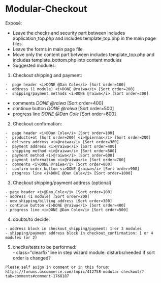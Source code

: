 # Modular-Checkout

Exposé:

- Leave the checks and security part between includes application_top.php and includes template_top.php in the main page files.
- Leave the forms in main page file
- Move only the content part between includes template_top.php and includes template_bottom.php into content modules
- Suggested modules:

1.   Checkout shipping and payment:

    -  page header <i>DONE @Dan Cole</i> [Sort order=100]
    -  address (1 module) <i>DONE @raiwa</i> [Sort order=200]
    -  shipping/payment methods <i>DONE @raiwa</i> [Sort order=300]
-  comments <i>DONE @raiwa</i> [Sort order=400]
-  continue button <i>DONE @raiwa</i> [Sort order=500]
-  progress line <i>DONE @Dan Cole</i>  [Sort order=600]

2.   Checkout confirmation:

    -  page header <i>@Dan Cole</i> [Sort order=100]
    -  products+ot [Sort order=200] <i>@piernas</i> [Sort order=200]
    -  delivery address <i>@raiwa</i> [Sort order=300]
    -  payment address <i>@raiwa</i> [Sort order=400]
    -  shipping method <i>@raiwa</i> [Sort order=500]
    -  payment method <i>@raiwa</i> [Sort order=600]
    -  payment information <i>@raiwa</i> [Sort order=700]
    -  comments <i>DONE @raiwa</i> [Sort order=800]
    -  confirm order button <i>DONE @raiwa</i> [Sort order=900]
    -  progress line <i>DONE @Dan Cole</i> [Sort order=1000]

3.   Checkout shipping/payment address (optional)

    - page header <i>@Dan Cole</i> [Sort order=100]
    - address (1 module) [Sort order=200]
    - new shipping/billing address [Sort order=300]
    - continue button <i>DONE @raiwa</i> [Sort order=400]	
    - progress line <i>DONE @Dan Cole</i> [Sort order=500]
    
    
4.   doubts/to decide:

    - address block in checkout_shipping/payment: 1 or 3 modules
    - shipping/payment address block in checkout_confirmation: 1 or 4 modules (or 2)
    
5.   checks/tests to be performed:    
    - class="clearfix"line in step wizard module: disturbs/needed if sort order is changed?
    
    Please self asign in comment or in this forum:
    https://forums.oscommerce.com/topic/412758-modular-checkout/?tab=comments#comment-1768187
    
